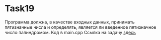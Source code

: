 # Task19
Программа должна, в качестве входных данных, принимать пятизначные числа и определять, является ли введенное пятизначное число палиндромом.
Код в main.cpp
Ссылка на задачу [здесь](http://cppstudio.com/post/2619/)
